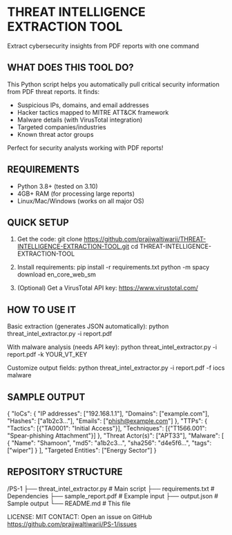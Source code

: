 THREAT INTELLIGENCE EXTRACTION TOOL
===================================

Extract cybersecurity insights from PDF reports with one command

WHAT DOES THIS TOOL DO?
-----------------------
This Python script helps you automatically pull critical security information from PDF threat reports. It finds:

- Suspicious IPs, domains, and email addresses
- Hacker tactics mapped to MITRE ATT&CK framework
- Malware details (with VirusTotal integration)
- Targeted companies/industries
- Known threat actor groups

Perfect for security analysts working with PDF reports!

REQUIREMENTS
------------
- Python 3.8+ (tested on 3.10)
- 4GB+ RAM (for processing large reports)
- Linux/Mac/Windows (works on all major OS)

QUICK SETUP
-----------
1. Get the code:
   git clone https://github.com/prajjwaltiwarii/THREAT-INTELLIGENCE-EXTRACTION-TOOL.git
   cd THREAT-INTELLIGENCE-EXTRACTION-TOOL

2. Install requirements:
   pip install -r requirements.txt
   python -m spacy download en_core_web_sm

3. (Optional) Get a VirusTotal API key:
   https://www.virustotal.com/

HOW TO USE IT
-------------
Basic extraction (generates JSON automatically):
python threat_intel_extractor.py -i report.pdf

With malware analysis (needs API key):
python threat_intel_extractor.py -i report.pdf -k YOUR_VT_KEY

Customize output fields:
python threat_intel_extractor.py -i report.pdf -f iocs malware

SAMPLE OUTPUT
-------------
{
  "IoCs": {
    "IP addresses": ["192.168.1.1"],
    "Domains": ["example.com"],
    "Hashes": ["a1b2c3..."],
    "Emails": ["phish@example.com"]
  },
  "TTPs": {
    "Tactics": [{"TA0001": "Initial Access"}],
    "Techniques": [{"T1566.001": "Spear-phishing Attachment"}]
  },
  "Threat Actor(s)": ["APT33"],
  "Malware": [
    {
      "Name": "Shamoon",
      "md5": "a1b2c3...",
      "sha256": "d4e5f6...",
      "tags": ["wiper"]
    }
  ],
  "Targeted Entities": ["Energy Sector"]
}

REPOSITORY STRUCTURE
--------------------
/PS-1
├── threat_intel_extractor.py  # Main script
├── requirements.txt           # Dependencies
├── sample_report.pdf          # Example input
├── output.json                # Sample output
└── README.md                  # This file

LICENSE: MIT
CONTACT: Open an issue on GitHub https://github.com/prajjwaltiwarii/PS-1/issues
